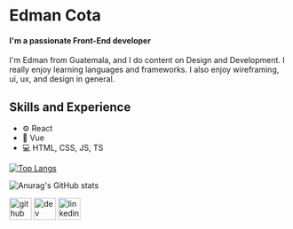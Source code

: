 # Edman Cota
#### I'm a passionate Front-End developer

I'm Edman from Guatemala, and I do content on Design and Development. I really enjoy learning languages and frameworks. I also enjoy wireframing, ui, ux, and design in general.

## Skills and Experience
* ⚙️ React
* 💚 Vue
* 💻 HTML, CSS, JS, TS

[![Top Langs](https://github-readme-stats.vercel.app/api/top-langs/?username=edman-cota)](https://github.com/edman-cota/github-readme-stats)

![Anurag's GitHub stats](https://github-readme-stats.vercel.app/api?username=edman-cota&show_icons=true&theme=radical)

[<img src='https://cdn.jsdelivr.net/npm/simple-icons@3.0.1/icons/github.svg' alt='github' height='40'>](https://github.com/edman-cota)  [<img src='https://cdn.jsdelivr.net/npm/simple-icons@3.0.1/icons/dev-dot-to.svg' alt='dev' height='40'>](https://dev.to/edmancota)  [<img src='https://cdn.jsdelivr.net/npm/simple-icons@3.0.1/icons/linkedin.svg' alt='linkedin' height='40'>](https://www.linkedin.com/in/edman-trinidad-cota-silvestre-64764b223/)  


